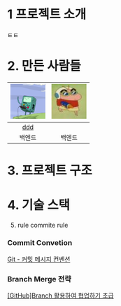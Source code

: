 
# 1 프로젝트 소개 

ㅌㅌ 

# 2. 만든 사람들 

|<img src="back1.jpg" width= 80>|<img src="back2.jpg" width = 80>|
|:--:|:--:|
|[ddd](https://github.com/orgs/SWA3-6-ESCAPE/people/SongAhyeon01)|[](https://github.com/bong-u)|
| 백엔드 | 백엔드 |

# 3. 프로젝트 구조 

# 4.  기술 스택 

5.  rule commite rule

### Commit Convetion
[Git - 커밋 메시지 컨벤션](https://doublesprogramming.tistory.com/256)

### Branch Merge 전략
[[GitHub]Branch 활용하여 협업하기 초급](https://www.saichoiblog.com/githubfork-branch/)
